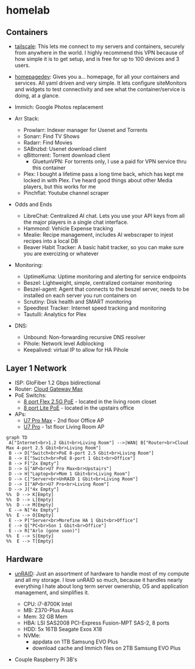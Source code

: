 # homelab

## Containers

- [tailscale](https://tailscale.com/): 
This lets me connect to my servers and containers, securely from anywhere in the world. I highly recommend this VPN because of how simple it is to get setup, and is free for up to 100 devices and 3 users.

- [homepagedev](https://gethomepage.dev/):
Gives you a... homepage, for all your containers and services. All yaml driven and very simple. It lets configure siteMonitors and widgets to test connectivity and see what the container/service is doing, at a glance.

- Immich: Google Photos replacement

- Arr Stack:
  - Prowlarr: Indexer manager for Usenet and Torrents
  - Sonarr: Find TV Shows
  - Radarr: Find Movies
  - SABnzbd: Usenet download client
  - qBittorrent: Torrent download client
    - GluetunVPN: For torrents only, I use a paid for VPN service thru this container
  - Plex: I bought a lifetime pass a long time back, which has kept me locked in with Plex. I've heard good things about other Media players, but this works for me
  - Pinchflat: Youtube channel scraper

- Odds and Ends
  - LibreChat: Centralized AI chat. Lets you use your API keys from all the major players in a single chat interface.
  - Hammond: Vehicle Expense tracking
  - Mealie: Recipe management, includes AI webscraper to injest recipes into a local DB
  - Beaver Habit Tracker: A basic habit tracker, so you can make sure you are exercizing or whatever
 
- Monitoring:
  - UptimeKuma: Uptime monitoring and alerting for service endpoints
  - Beszel: Lightweight, simple, centralized container monitoring
  - Beszel-agent: Agent that connects to the beszel server, needs to be installed on each server you run containers on
  - Scrutiny: Disk health and SMART monitoring
  - Speedtest Tracker: Internet speed tracking and monitoring
  - Tautulli: Analytics for Plex
 
- DNS:
  - Unbound: Non-forwarding recursive DNS resolver
  - Pihole: Network level Adblocking
  - Keepalived: virtual IP to allow for HA Pihole

## Layer 1 Network

- ISP: GloFiber 1.2 Gbps bidirectional
- Router: [Cloud Gateway Max](https://store.ui.com/us/en/category/cloud-gateways-compact/collections/cloud-gateway-max/products/ucg-max-ns?variant=ucg-max-ns)
- PoE Switchs:
  - [8 port Flex 2.5G PoE](https://store.ui.com/us/en/category/all-switching/products/usw-flex-2-5g-8-poe) - located in the living room closet
  - [8 port Lite PoE](https://store.ui.com/us/en/category/all-switching/products/usw-lite-8-poe) - located in the upstairs office
- APs:
  - [U7 Pro Max](https://store.ui.com/us/en/category/all-wifi/products/u7-pro-max) - 2nd floor Office AP
  - [U7 Pro](https://store.ui.com/us/en/category/wifi-flagship/products/u7-pro) - 1st floor Living Room AP

 ```mermaid
graph TD
  A["Internet<br>1.2 Gbit<br>Living Room"] -->|WAN| B["Router<br>Cloud Max 4-port 2.5 Gbit<br>Living Room"]
  B --> D["Switch<br>PoE 8-port 2.5 Gbit<br>Living Room"]
  B --> E["Switch<br>PoE 8-port 1 Gbit<br>Office"]
  B --> F["2x Empty"]
  D --> G["AP<br>U7 Pro Max<br>Upstairs"]
  D --> H["Laptop<br>Mom 1 Gbit<br>Living Room"]
  D --> C["Server<br>UnRAID 1 Gbit<br>Living Room"]
  D --> I["AP<br>U7 Pro<br>Living Room"]
  D --> J["4x Empty"]
%%  D --> K[Empty]
%%  D --> L[Empty]
%%  D --> M[Empty]
  E --> N["4x Empty"]
%%  E --> O[Empty]
  E --> P["Server<br>Morefine HA 1 Gbit<br>Office"]
  E --> Q["PC<br>Son 1 Gbit<br>Office"]
  E --> R["Arlo (gone soon)"]
%%  E --> S[Empty]
%%  E --> T[Empty]
```

## Hardware

- [unRAID](https://unraid.net/): Just an assortment of hardware to handle most of my compute and all my storage. I love unRAID so much, because it handles nearly everything I hate about long term server ownership, OS and application management, and simplifies it.
  - CPU: i7-8700K Intel
  - MB: Z370-Plus Asus
  - Mem: 32 GB Mem
  - HBA: LSI SAS2008 PCI-Express Fusion-MPT SAS-2, 8 ports
  - HDD: 5x 16TB Seagate Exos X18
  - NVMe:
    - appdata on 1TB Samsung EVO Plus
    - download cache and Immich files on 2TB Samsung EVO Plus
 
- Couple Raspberry Pi 3B's

